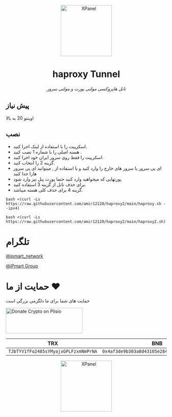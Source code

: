 <p align="center">
<picture>
<img width="160" height="160"  alt="XPanel" src="https://github.com/iPmartNetwork/iPmart-SSH/blob/main/images/logo.png">
</picture>
  </p> 
<p align="center">
<h1 align="center"/>haproxy Tunnel</h1>
<h6 align="center"> تانل هاپروکسی مولتی پورت و مولتی سرور <h6>
</p>

## پیش نیاز

اوبنتو 20 به بالا 


## نصب 


- اسکریپت را با استفاده از لینک اجرا کنید.
- هسته اصلی را با شماره 1 نصب کنید .
- اسکریپت را فقط روی سرور ایران خود اجرا کنید.
- گزینه 2 را انتخاب کنید.
- ای پی سرور یا سرور های خارج را وارد کنید و با استفاده از , میتوانید ای پی سرور هارا جدا کنید
- پورتهایی که میخواهید وارد کنید حتما پورت پنل نیز وارد شود
- برای حذف تانل از گزینه 3 استفاده کنید.
- گزینه 4 برای حذف کلی هسته میباشد.


  
```
bash <(curl -Ls https://raw.githubusercontent.com/amir12120/haproxy2/main/haproxy.sh --ipv4)
```



```
bash <(curl -Ls https://raw.githubusercontent.com/amir12120/haproxy2/main/haproxy2.sh)
```


# تلگرام

[@ipmart_network](https://t.me/ipmart_network)

[@iPmart Group](https://t.me/ipmartnetwork_gp)




 # حمایت از ما :hearts:
حمایت های شما برای ما دلگرمی بزرگی است<br> 
<p align="left">
<a href="https://plisio.net/donate/kB7QU7f7" target="_blank"><img src="https://plisio.net/img/donate/donate_light_icons_mono.png" alt="Donate Crypto on Plisio" width="240" height="80" /></a><br>
	
|                    TRX                   |                       BNB                         |                    Litecoin                       |
| ---------------------------------------- |:-------------------------------------------------:| -------------------------------------------------:|
| ```TJbTYV1fFo2485sYMyajxGPLFzxmNmPrNA``` |  ```0x4af3de9b303a8d43105e284823d95b4c600961a3``` | ```MPrkzFiNtw4Rg67bbZB6gCxa9LV87orABM``` |	

</p>	




<p align="center">
<picture>
<img width="160" height="160"  alt="XPanel" src="https://github.com/iPmartNetwork/iPmart-SSH/blob/main/images/logo.png">
</picture>
  </p> 




